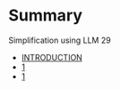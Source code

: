 # Summary
Simplification using LLM 29

- [INTRODUCTION](./README.md)
- [1](./1-2023-09-27-10_17.md)
- [1](./1-2023-09-27-10_29.md)
